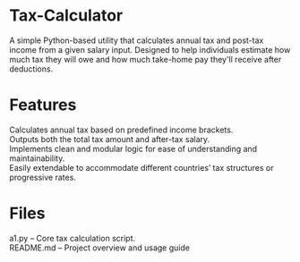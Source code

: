 # Tax-Calculator
A simple Python-based utility that calculates annual tax and post-tax income from a given salary input. Designed to help individuals estimate how much tax they will owe and how much take-home pay they'll receive after deductions.

# Features
Calculates annual tax based on predefined income brackets.</br>
Outputs both the total tax amount and after-tax salary.</br>
Implements clean and modular logic for ease of understanding and maintainability.</br>
Easily extendable to accommodate different countries’ tax structures or progressive rates.

# Files
a1.py – Core tax calculation script.</br>
README.md – Project overview and usage guide
